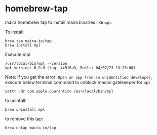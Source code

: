 # homebrew-tap
maira homebrew tap to install maira binaries like `mpl`:

To install:
```
brew tap maira-io/tap
brew install mpl
```

Execute mpl:
```
/usr/local/bin/mpl --version
mpl version: 0.9.0 (tag: 4c5f6a3, Built: 04/07/23 13:23:00)
```

Note: if you get the error: `Open an app from an unidentified developer`, execute below terminal command to unblock macos gatekeeper for `mpl`
```
xattr -dr com.apple.quarantine /usr/local/bin/mpl
```

to unintall:
```
brew uninstall mpl
```

to remove this tap:
```
brew untap maira-io/tap
```
